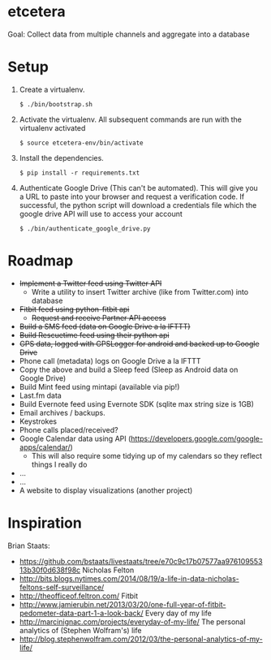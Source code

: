 etcetera
========

Goal: Collect data from multiple channels and aggregate into a database

Setup
=======
1. Create a virtualenv.

    ```
    $ ./bin/bootstrap.sh
    ```

2. Activate the virtualenv.  All subsequent commands are run with the virtualenv activated

    ```
    $ source etcetera-env/bin/activate
    ```

3. Install the dependencies.  

    ```
    $ pip install -r requirements.txt
    ```

4. Authenticate Google Drive (This can't be automated).  This will give you a URL to paste into your browser and request a verification code.  If successful, the python script will download a credentials file which the google drive API will use to access your account

    ```
    $ ./bin/authenticate_google_drive.py
    ```


Roadmap
=======

*   ~~Implement a Twitter feed using Twitter API~~
    *   Write a utility to insert Twitter archive (like from Twitter.com) into database
*   ~~Fitbit feed using python-fitbit api~~
    *   ~~Request and receive Partner API access~~
*   ~~Build a SMS feed (data on Google Drive a la IFTTT)~~
*   ~~Build Rescuetime feed using their python api~~
*   ~~GPS data, logged with GPSLogger for android and backed up to Google Drive~~
*   Phone call (metadata) logs on Google Drive a la IFTTT
*   Copy the above and build a Sleep feed (Sleep as Android data on Google Drive)
*   Build Mint feed using mintapi (available via pip!)
*   Last.fm data
*   Build Evernote feed using Evernote SDK (sqlite max string size is 1GB)
*   Email archives / backups.
*   Keystrokes
*   Phone calls placed/received?
*   Google Calendar data using API (https://developers.google.com/google-apps/calendar/)
    *   This will also require some tidying up of my calendars so they reflect things I really do
*   ...
*   ...
*   A website to display visualizations (another project)

Inspiration
=======
Brian Staats: 
- https://github.com/bstaats/livestaats/tree/e70c9c17b07577aa97610955313b30f0d638f98c
Nicholas Felton 
- http://bits.blogs.nytimes.com/2014/08/19/a-life-in-data-nicholas-feltons-self-surveillance/
- http://theofficeof.feltron.com/
Fitbit
- http://www.jamierubin.net/2013/03/20/one-full-year-of-fitbit-pedometer-data-part-1-a-look-back/
Every day of my life
- http://marcinignac.com/projects/everyday-of-my-life/
The personal analytics of (Stephen Wolfram's) life
- http://blog.stephenwolfram.com/2012/03/the-personal-analytics-of-my-life/
